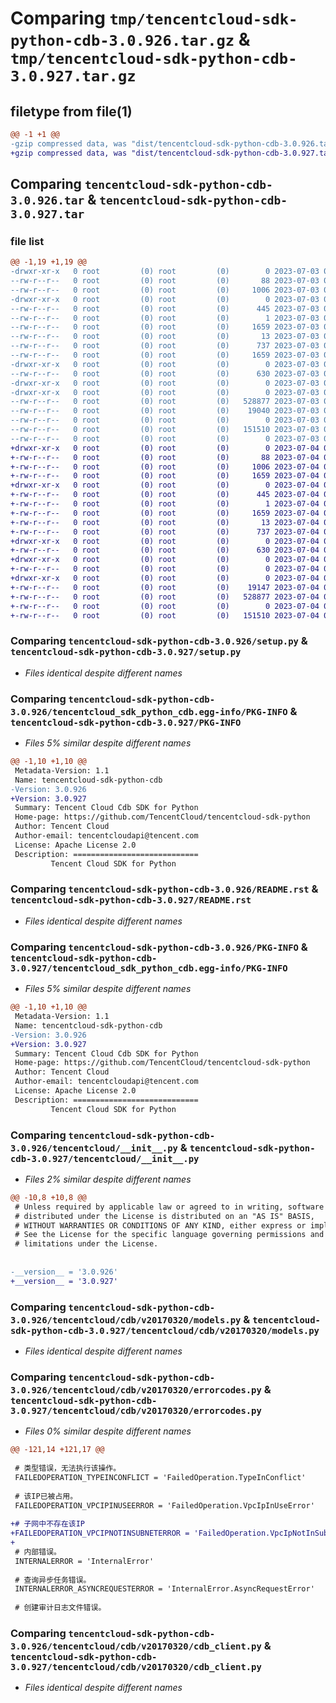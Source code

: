 # Comparing `tmp/tencentcloud-sdk-python-cdb-3.0.926.tar.gz` & `tmp/tencentcloud-sdk-python-cdb-3.0.927.tar.gz`

## filetype from file(1)

```diff
@@ -1 +1 @@
-gzip compressed data, was "dist/tencentcloud-sdk-python-cdb-3.0.926.tar", last modified: Mon Jul  3 00:21:13 2023, max compression
+gzip compressed data, was "dist/tencentcloud-sdk-python-cdb-3.0.927.tar", last modified: Tue Jul  4 00:16:53 2023, max compression
```

## Comparing `tencentcloud-sdk-python-cdb-3.0.926.tar` & `tencentcloud-sdk-python-cdb-3.0.927.tar`

### file list

```diff
@@ -1,19 +1,19 @@
-drwxr-xr-x   0 root         (0) root         (0)        0 2023-07-03 00:21:13.000000 tencentcloud-sdk-python-cdb-3.0.926/
--rw-r--r--   0 root         (0) root         (0)       88 2023-07-03 00:21:13.000000 tencentcloud-sdk-python-cdb-3.0.926/setup.cfg
--rw-r--r--   0 root         (0) root         (0)     1006 2023-07-03 00:21:13.000000 tencentcloud-sdk-python-cdb-3.0.926/setup.py
-drwxr-xr-x   0 root         (0) root         (0)        0 2023-07-03 00:21:13.000000 tencentcloud-sdk-python-cdb-3.0.926/tencentcloud_sdk_python_cdb.egg-info/
--rw-r--r--   0 root         (0) root         (0)      445 2023-07-03 00:21:13.000000 tencentcloud-sdk-python-cdb-3.0.926/tencentcloud_sdk_python_cdb.egg-info/SOURCES.txt
--rw-r--r--   0 root         (0) root         (0)        1 2023-07-03 00:21:13.000000 tencentcloud-sdk-python-cdb-3.0.926/tencentcloud_sdk_python_cdb.egg-info/dependency_links.txt
--rw-r--r--   0 root         (0) root         (0)     1659 2023-07-03 00:21:13.000000 tencentcloud-sdk-python-cdb-3.0.926/tencentcloud_sdk_python_cdb.egg-info/PKG-INFO
--rw-r--r--   0 root         (0) root         (0)       13 2023-07-03 00:21:13.000000 tencentcloud-sdk-python-cdb-3.0.926/tencentcloud_sdk_python_cdb.egg-info/top_level.txt
--rw-r--r--   0 root         (0) root         (0)      737 2023-07-03 00:21:13.000000 tencentcloud-sdk-python-cdb-3.0.926/README.rst
--rw-r--r--   0 root         (0) root         (0)     1659 2023-07-03 00:21:13.000000 tencentcloud-sdk-python-cdb-3.0.926/PKG-INFO
-drwxr-xr-x   0 root         (0) root         (0)        0 2023-07-03 00:21:13.000000 tencentcloud-sdk-python-cdb-3.0.926/tencentcloud/
--rw-r--r--   0 root         (0) root         (0)      630 2023-07-03 00:21:13.000000 tencentcloud-sdk-python-cdb-3.0.926/tencentcloud/__init__.py
-drwxr-xr-x   0 root         (0) root         (0)        0 2023-07-03 00:21:13.000000 tencentcloud-sdk-python-cdb-3.0.926/tencentcloud/cdb/
-drwxr-xr-x   0 root         (0) root         (0)        0 2023-07-03 00:21:13.000000 tencentcloud-sdk-python-cdb-3.0.926/tencentcloud/cdb/v20170320/
--rw-r--r--   0 root         (0) root         (0)   528877 2023-07-03 00:21:13.000000 tencentcloud-sdk-python-cdb-3.0.926/tencentcloud/cdb/v20170320/models.py
--rw-r--r--   0 root         (0) root         (0)    19040 2023-07-03 00:21:13.000000 tencentcloud-sdk-python-cdb-3.0.926/tencentcloud/cdb/v20170320/errorcodes.py
--rw-r--r--   0 root         (0) root         (0)        0 2023-07-03 00:21:13.000000 tencentcloud-sdk-python-cdb-3.0.926/tencentcloud/cdb/v20170320/__init__.py
--rw-r--r--   0 root         (0) root         (0)   151510 2023-07-03 00:21:13.000000 tencentcloud-sdk-python-cdb-3.0.926/tencentcloud/cdb/v20170320/cdb_client.py
--rw-r--r--   0 root         (0) root         (0)        0 2023-07-03 00:21:13.000000 tencentcloud-sdk-python-cdb-3.0.926/tencentcloud/cdb/__init__.py
+drwxr-xr-x   0 root         (0) root         (0)        0 2023-07-04 00:16:53.000000 tencentcloud-sdk-python-cdb-3.0.927/
+-rw-r--r--   0 root         (0) root         (0)       88 2023-07-04 00:16:53.000000 tencentcloud-sdk-python-cdb-3.0.927/setup.cfg
+-rw-r--r--   0 root         (0) root         (0)     1006 2023-07-04 00:16:53.000000 tencentcloud-sdk-python-cdb-3.0.927/setup.py
+-rw-r--r--   0 root         (0) root         (0)     1659 2023-07-04 00:16:53.000000 tencentcloud-sdk-python-cdb-3.0.927/PKG-INFO
+drwxr-xr-x   0 root         (0) root         (0)        0 2023-07-04 00:16:53.000000 tencentcloud-sdk-python-cdb-3.0.927/tencentcloud_sdk_python_cdb.egg-info/
+-rw-r--r--   0 root         (0) root         (0)      445 2023-07-04 00:16:53.000000 tencentcloud-sdk-python-cdb-3.0.927/tencentcloud_sdk_python_cdb.egg-info/SOURCES.txt
+-rw-r--r--   0 root         (0) root         (0)        1 2023-07-04 00:16:53.000000 tencentcloud-sdk-python-cdb-3.0.927/tencentcloud_sdk_python_cdb.egg-info/dependency_links.txt
+-rw-r--r--   0 root         (0) root         (0)     1659 2023-07-04 00:16:53.000000 tencentcloud-sdk-python-cdb-3.0.927/tencentcloud_sdk_python_cdb.egg-info/PKG-INFO
+-rw-r--r--   0 root         (0) root         (0)       13 2023-07-04 00:16:53.000000 tencentcloud-sdk-python-cdb-3.0.927/tencentcloud_sdk_python_cdb.egg-info/top_level.txt
+-rw-r--r--   0 root         (0) root         (0)      737 2023-07-04 00:16:53.000000 tencentcloud-sdk-python-cdb-3.0.927/README.rst
+drwxr-xr-x   0 root         (0) root         (0)        0 2023-07-04 00:16:53.000000 tencentcloud-sdk-python-cdb-3.0.927/tencentcloud/
+-rw-r--r--   0 root         (0) root         (0)      630 2023-07-04 00:16:53.000000 tencentcloud-sdk-python-cdb-3.0.927/tencentcloud/__init__.py
+drwxr-xr-x   0 root         (0) root         (0)        0 2023-07-04 00:16:53.000000 tencentcloud-sdk-python-cdb-3.0.927/tencentcloud/cdb/
+-rw-r--r--   0 root         (0) root         (0)        0 2023-07-04 00:16:53.000000 tencentcloud-sdk-python-cdb-3.0.927/tencentcloud/cdb/__init__.py
+drwxr-xr-x   0 root         (0) root         (0)        0 2023-07-04 00:16:53.000000 tencentcloud-sdk-python-cdb-3.0.927/tencentcloud/cdb/v20170320/
+-rw-r--r--   0 root         (0) root         (0)    19147 2023-07-04 00:16:53.000000 tencentcloud-sdk-python-cdb-3.0.927/tencentcloud/cdb/v20170320/errorcodes.py
+-rw-r--r--   0 root         (0) root         (0)   528877 2023-07-04 00:16:53.000000 tencentcloud-sdk-python-cdb-3.0.927/tencentcloud/cdb/v20170320/models.py
+-rw-r--r--   0 root         (0) root         (0)        0 2023-07-04 00:16:53.000000 tencentcloud-sdk-python-cdb-3.0.927/tencentcloud/cdb/v20170320/__init__.py
+-rw-r--r--   0 root         (0) root         (0)   151510 2023-07-04 00:16:53.000000 tencentcloud-sdk-python-cdb-3.0.927/tencentcloud/cdb/v20170320/cdb_client.py
```

### Comparing `tencentcloud-sdk-python-cdb-3.0.926/setup.py` & `tencentcloud-sdk-python-cdb-3.0.927/setup.py`

 * *Files identical despite different names*

### Comparing `tencentcloud-sdk-python-cdb-3.0.926/tencentcloud_sdk_python_cdb.egg-info/PKG-INFO` & `tencentcloud-sdk-python-cdb-3.0.927/PKG-INFO`

 * *Files 5% similar despite different names*

```diff
@@ -1,10 +1,10 @@
 Metadata-Version: 1.1
 Name: tencentcloud-sdk-python-cdb
-Version: 3.0.926
+Version: 3.0.927
 Summary: Tencent Cloud Cdb SDK for Python
 Home-page: https://github.com/TencentCloud/tencentcloud-sdk-python
 Author: Tencent Cloud
 Author-email: tencentcloudapi@tencent.com
 License: Apache License 2.0
 Description: ============================
         Tencent Cloud SDK for Python
```

### Comparing `tencentcloud-sdk-python-cdb-3.0.926/README.rst` & `tencentcloud-sdk-python-cdb-3.0.927/README.rst`

 * *Files identical despite different names*

### Comparing `tencentcloud-sdk-python-cdb-3.0.926/PKG-INFO` & `tencentcloud-sdk-python-cdb-3.0.927/tencentcloud_sdk_python_cdb.egg-info/PKG-INFO`

 * *Files 5% similar despite different names*

```diff
@@ -1,10 +1,10 @@
 Metadata-Version: 1.1
 Name: tencentcloud-sdk-python-cdb
-Version: 3.0.926
+Version: 3.0.927
 Summary: Tencent Cloud Cdb SDK for Python
 Home-page: https://github.com/TencentCloud/tencentcloud-sdk-python
 Author: Tencent Cloud
 Author-email: tencentcloudapi@tencent.com
 License: Apache License 2.0
 Description: ============================
         Tencent Cloud SDK for Python
```

### Comparing `tencentcloud-sdk-python-cdb-3.0.926/tencentcloud/__init__.py` & `tencentcloud-sdk-python-cdb-3.0.927/tencentcloud/__init__.py`

 * *Files 2% similar despite different names*

```diff
@@ -10,8 +10,8 @@
 # Unless required by applicable law or agreed to in writing, software
 # distributed under the License is distributed on an "AS IS" BASIS,
 # WITHOUT WARRANTIES OR CONDITIONS OF ANY KIND, either express or implied.
 # See the License for the specific language governing permissions and
 # limitations under the License.
 
 
-__version__ = '3.0.926'
+__version__ = '3.0.927'
```

### Comparing `tencentcloud-sdk-python-cdb-3.0.926/tencentcloud/cdb/v20170320/models.py` & `tencentcloud-sdk-python-cdb-3.0.927/tencentcloud/cdb/v20170320/models.py`

 * *Files identical despite different names*

### Comparing `tencentcloud-sdk-python-cdb-3.0.926/tencentcloud/cdb/v20170320/errorcodes.py` & `tencentcloud-sdk-python-cdb-3.0.927/tencentcloud/cdb/v20170320/errorcodes.py`

 * *Files 0% similar despite different names*

```diff
@@ -121,14 +121,17 @@
 
 # 类型错误，无法执行该操作。
 FAILEDOPERATION_TYPEINCONFLICT = 'FailedOperation.TypeInConflict'
 
 # 该IP已被占用。
 FAILEDOPERATION_VPCIPINUSEERROR = 'FailedOperation.VpcIpInUseError'
 
+# 子网中不存在该IP
+FAILEDOPERATION_VPCIPNOTINSUBNETERROR = 'FailedOperation.VpcIpNotInSubnetError'
+
 # 内部错误。
 INTERNALERROR = 'InternalError'
 
 # 查询异步任务错误。
 INTERNALERROR_ASYNCREQUESTERROR = 'InternalError.AsyncRequestError'
 
 # 创建审计日志文件错误。
```

### Comparing `tencentcloud-sdk-python-cdb-3.0.926/tencentcloud/cdb/v20170320/cdb_client.py` & `tencentcloud-sdk-python-cdb-3.0.927/tencentcloud/cdb/v20170320/cdb_client.py`

 * *Files identical despite different names*


